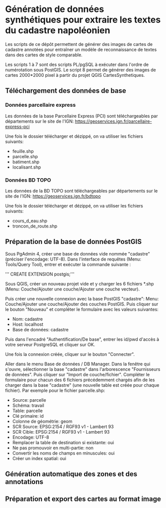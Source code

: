 # Génération de données synthétiques pour extraire les textes du cadastre napoléonien

Les scripts de ce dépôt permettent de générer des images de cartes de cadastre annotées pour entraîner un modèle de reconnaissance de textes dans des cartes de style comparable.

Les scripts 1 à 7 sont des scripts PL/pgSQL à exécuter dans l'ordre de numérotation sous PostGIS. 
Le script 8 permet de générer des images de cartes 2000*2000 pixel à partir du projet QGIS CartesSynthetiques.

## Téléchargement des données de base

### Données parcellaire express

Les données de la base Parcellaire Express (PCI) sont téléchargeables par départements sur le site de l'IGN: https://geoservices.ign.fr/parcellaire-express-pci

Une fois le dossier télécharger et dézippé, on va utiliser les fichiers suivants:
* feuille.shp
* parcelle.shp
* batiment.shp
* localisant.shp

### Données BD TOPO 

Les données de la BD TOPO sont téléchargeables par départements sur le site de l'IGN: https://geoservices.ign.fr/bdtopo

Une fois le dossier télécharger et dézippé, on va utiliser les fichiers suivants:
* cours_d_eau.shp
* troncon_de_route.shp

## Préparation de la base de données PostGIS

Sous PgAdmin 4, créer une base de données vide nommée "cadastre" (préciser l'encodage: UTF-8). Dans l'interface de requêtes (Menu: Tools/Query Tool), entrer et exécuter la commande suivante :

''' CREATE EXTENSION postgis;'''

Sous QGIS, créer un nouveau projet vide et y charger les 6 fichiers *.shp (Menu: Couche/Ajouter une couche/Ajouter une couche vecteur).

Puis créer une nouvelle connexion avec la base PostGIS "cadastre": Menu: Couche/Ajouter une couche/Ajouter des couches PostGIS. Puis cliquer sur le bouton "Nouveau" et compléter le formulaire avec les valeurs suivantes:

* Nom: cadastre
* Host: localhost
* Base de données: cadastre

Puis dans l'encadré "Authentification/De base", entrer les id/pwd d'accès à votre serveur PostgreSQL et cliquer sur OK.

Une fois la connexion créée, cliquer sur le bouton "Connecter".

Aller dans le menu Base de données / DB Manager. Dans la fenêtre qui s'ouvre, sélectionner la base "cadastre" dans l'arborescence "Fournisseurs de données". Puis cliquer sur "Import de couche/fichier". Compléter le formulaire pour chacun des 6 fichiers précédemment chargés afin de les charger dans la base "cadastre" (une nouvelle table est créée pour chaque fichier). Par exemple pour le fichier parcelle.shp:

* Source: parcelle
* Schéma: travail
* Table: parcelle
* Clé primaire: id
* Colonne de géométrie: geom
* SCR Source: EPSG:2154 / RGF93 v1 - Lambert 93
* SCR Cible: EPSG:2154 / RGF93 v1 - Lambert 93
* Encodage: UTF-8
* Remplacer la table de destination si existante: oui
* Ne pas promouvoir en multi-partie: non
* Convertir les noms de champs en minuscules: oui
* Créer un index spatial: oui


## Génération automatique des zones et des annotations
## Préparation et export des cartes au format image

